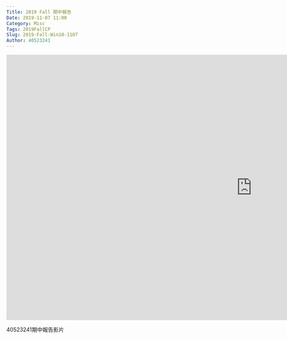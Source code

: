 ```yaml
---
Title: 2019 Fall 期中報告
Date: 2019-11-07 11:00
Category: Misc
Tags: 2019FallCP
Slug: 2019-Fall-Win10-1107
Author: 40523241
---
```






<!-- PELICAN_END_SUMMARY -->

<iframe width="1280" height="693" src="https://www.youtube.com/embed/DgUI-N2V7p4" frameborder="0" allow="accelerometer; autoplay; encrypted-media; gyroscope; picture-in-picture" allowfullscreen></iframe>

40523241期中報告影片

<!-- for LaTeX equations -->
<script src="https://scrum-3.github.io/web/math/MathJax.js?config=TeX-MML-AM_CHTML" type="text/javascript"></script>

</pre>
